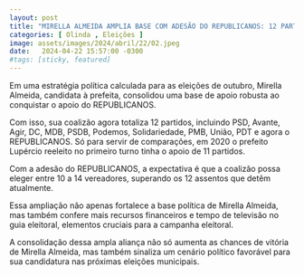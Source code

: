 ```yaml
---
layout: post
title: "MIRELLA ALMEIDA AMPLIA BASE COM ADESÃO DO REPUBLICANOS: 12 PARTIDOS FORTALECEM APOIO PARA ELEIÇÕES DE OUTUBRO"
categories: [ Olinda , Eleições ]
image: assets/images/2024/abril/22/02.jpeg
date:   2024-04-22 15:57:00 -0300
#tags: [sticky, featured]
---
```

Em uma estratégia política calculada para as eleições de outubro, Mirella Almeida, candidata à prefeita, consolidou uma base de apoio robusta ao conquistar o apoio do REPUBLICANOS. 

Com isso, sua coalizão agora totaliza 12 partidos, incluindo PSD, Avante, Agir, DC, MDB, PSDB, Podemos, Solidariedade, PMB, União, PDT e agora o REPUBLICANOS. Só para servir de comparações, em 2020 o prefeito Lupércio reeleito no primeiro turno tinha o apoio de 11 partidos.

Com a adesão do REPUBLICANOS, a expectativa é que a coalizão possa eleger entre 10 a 14 vereadores, superando os 12 assentos que detêm atualmente.

Essa ampliação não apenas fortalece a base política de Mirella Almeida, mas também confere mais recursos financeiros e tempo de televisão no guia eleitoral, elementos cruciais para a campanha eleitoral.

A consolidação dessa ampla aliança não só aumenta as chances de vitória de Mirella Almeida, mas também sinaliza um cenário político favorável para sua candidatura nas próximas eleições municipais.
